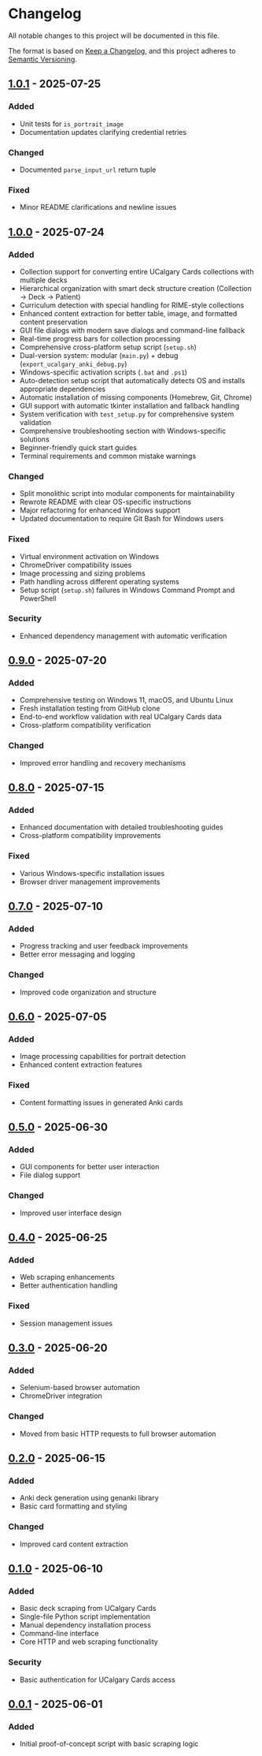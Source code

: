 # Changelog

All notable changes to this project will be documented in this file.


The format is based on [Keep a Changelog](https://keepachangelog.com/en/1.0.0/),
and this project adheres to [Semantic Versioning](https://semver.org/spec/v2.0.0.html).

## [1.0.1] - 2025-07-25

### Added
- Unit tests for `is_portrait_image`
- Documentation updates clarifying credential retries

### Changed
- Documented `parse_input_url` return tuple

### Fixed
- Minor README clarifications and newline issues

## [1.0.0] - 2025-07-24

### Added
- Collection support for converting entire UCalgary Cards collections with multiple decks
- Hierarchical organization with smart deck structure creation (Collection → Deck → Patient)
- Curriculum detection with special handling for RIME-style collections
- Enhanced content extraction for better table, image, and formatted content preservation
- GUI file dialogs with modern save dialogs and command-line fallback
- Real-time progress bars for collection processing
- Comprehensive cross-platform setup script (`setup.sh`)
- Dual-version system: modular (`main.py`) + debug (`export_ucalgary_anki_debug.py`)
- Windows-specific activation scripts (`.bat` and `.ps1`)
- Auto-detection setup script that automatically detects OS and installs appropriate dependencies
- Automatic installation of missing components (Homebrew, Git, Chrome)
- GUI support with automatic tkinter installation and fallback handling
- System verification with `test_setup.py` for comprehensive system validation
- Comprehensive troubleshooting section with Windows-specific solutions
- Beginner-friendly quick start guides
- Terminal requirements and common mistake warnings

### Changed
- Split monolithic script into modular components for maintainability
- Rewrote README with clear OS-specific instructions
- Major refactoring for enhanced Windows support
- Updated documentation to require Git Bash for Windows users

### Fixed
- Virtual environment activation on Windows
- ChromeDriver compatibility issues
- Image processing and sizing problems
- Path handling across different operating systems
- Setup script (`setup.sh`) failures in Windows Command Prompt and PowerShell

### Security
- Enhanced dependency management with automatic verification

## [0.9.0] - 2025-07-20

### Added
- Comprehensive testing on Windows 11, macOS, and Ubuntu Linux
- Fresh installation testing from GitHub clone
- End-to-end workflow validation with real UCalgary Cards data
- Cross-platform compatibility verification

### Changed
- Improved error handling and recovery mechanisms

## [0.8.0] - 2025-07-15

### Added
- Enhanced documentation with detailed troubleshooting guides
- Cross-platform compatibility improvements

### Fixed
- Various Windows-specific installation issues
- Browser driver management improvements

## [0.7.0] - 2025-07-10

### Added
- Progress tracking and user feedback improvements
- Better error messaging and logging

### Changed
- Improved code organization and structure

## [0.6.0] - 2025-07-05

### Added
- Image processing capabilities for portrait detection
- Enhanced content extraction features

### Fixed
- Content formatting issues in generated Anki cards

## [0.5.0] - 2025-06-30

### Added
- GUI components for better user interaction
- File dialog support

### Changed
- Improved user interface design

## [0.4.0] - 2025-06-25

### Added
- Web scraping enhancements
- Better authentication handling

### Fixed
- Session management issues

## [0.3.0] - 2025-06-20

### Added
- Selenium-based browser automation
- ChromeDriver integration

### Changed
- Moved from basic HTTP requests to full browser automation

## [0.2.0] - 2025-06-15

### Added
- Anki deck generation using genanki library
- Basic card formatting and styling

### Changed
- Improved card content extraction

## [0.1.0] - 2025-06-10

### Added
- Basic deck scraping from UCalgary Cards
- Single-file Python script implementation
- Manual dependency installation process
- Command-line interface
- Core HTTP and web scraping functionality

### Security
- Basic authentication for UCalgary Cards access

## [0.0.1] - 2025-06-01

### Added
- Initial proof-of-concept script with basic scraping logic

[1.0.1]: https://github.com/ammargrowme/anki_converter/releases/tag/v1.0.1
[1.0.0]: https://github.com/ammargrowme/anki_converter/releases/tag/v1.0.0
[0.9.0]: https://github.com/ammargrowme/anki_converter/releases/tag/v0.9.0
[0.8.0]: https://github.com/ammargrowme/anki_converter/releases/tag/v0.8.0
[0.7.0]: https://github.com/ammargrowme/anki_converter/releases/tag/v0.7.0
[0.6.0]: https://github.com/ammargrowme/anki_converter/releases/tag/v0.6.0
[0.5.0]: https://github.com/ammargrowme/anki_converter/releases/tag/v0.5.0
[0.4.0]: https://github.com/ammargrowme/anki_converter/releases/tag/v0.4.0
[0.3.0]: https://github.com/ammargrowme/anki_converter/releases/tag/v0.3.0
[0.2.0]: https://github.com/ammargrowme/anki_converter/releases/tag/v0.2.0
[0.1.0]: https://github.com/ammargrowme/anki_converter/releases/tag/v0.1.0
[0.0.1]: https://github.com/ammargrowme/anki_converter/releases/tag/v0.0.1
